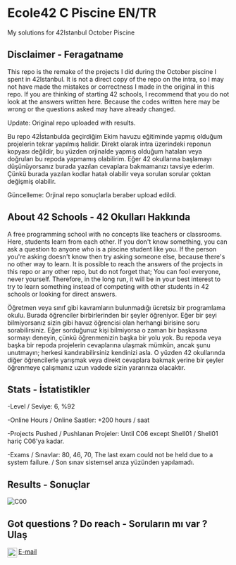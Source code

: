 # Ecole42 C Piscine EN/TR

My solutions for 42Istanbul October Piscine

## Disclaimer - Feragatname

This repo is the remake of the projects I did during the October piscine I spent in 42Istanbul. It is not a direct copy of the repo on the intra, so I may not have made the mistakes or correctness I made in the original in this repo. If you are thinking of starting 42 schools, I recommend that you do not look at the answers written here. Because the codes written here may be wrong or the questions asked may have already changed.

Update: Original repo uploaded with results.

Bu repo 42İstanbulda geçirdiğim Ekim havuzu eğitiminde yapmış olduğum projelerin tekrar yapılmış halidir. Direkt olarak intra üzerindeki reponun kopyası değildir, bu yüzden orjinalde yapmış olduğum hataları veya doğruları bu repoda yapmamış olabilirim. Eğer 42 okullarına başlamayı düşünüyorsanız burada yazılan cevaplara bakmamanızı tavsiye ederim. Çünkü burada yazılan kodlar hatalı olabilir veya sorulan sorular çoktan değişmiş olabilir.

Güncelleme: Orjinal repo sonuçlarla beraber upload edildi.

## About 42 Schools - 42 Okulları Hakkında

A free programming school with no concepts like teachers or classrooms. Here, students learn from each other. If you don't know something, you can ask a question to anyone who is a piscine student like you. If the person you're asking doesn't know then try asking someone else, because there's no other way to learn.
It is possible to reach the answers of the projects in this repo or any other repo, but do not forget that; You can fool everyone, never yourself. Therefore, in the long run, it will be in your best interest to try to learn something instead of competing with other students in 42 schools or looking for direct answers.

Öğretmen veya sınıf gibi kavramların bulunmadığı ücretsiz bir programlama okulu. Burada öğrenciler birbirlerinden bir şeyler öğreniyor. Eğer bir şeyi bilmiyorsanız sizin gibi havuz öğrencisi olan herhangi birisine soru sorabilirsiniz. Eğer sorduğunuz kişi bilmiyorsa o zaman bir başkasına sormayı deneyin, çünkü öğrenmenizin başka bir yolu yok.
Bu repoda veya başka bir repoda projelerin cevaplarına ulaşmak mümkün, ancak şunu unutmayın; herkesi kandırabilirsiniz kendinizi asla. O yüzden 42 okullarında diğer öğrencilerle yarışmak veya direkt cevaplara bakmak yerine bir şeyler öğrenmeye çalışmanız uzun vadede sizin yararınıza olacaktır.

## Stats - İstatistikler

-Level / Seviye: 6, %92

-Online Hours / Online Saatler: +200 hours / saat

-Projects Pushed / Pushlanan Projeler: Until C06 except Shell01 / Shell01 hariç C06'ya kadar.

-Exams / Sınavlar: 80, 46, 70, The last exam could not be held due to a system failure. / Son sınav sistemsel arıza yüzünden yapılamadı.

## Results - Sonuçlar

![C00](https://github.com/karakuscem/Ecole42-CPiscine.git/blob/main/C00.jpg?raw=true)

## Got questions ? Do reach - Soruların mı var ? Ulaş

[E-mail](mailto:karakuscemenes@gmail.com)
<a href="https://www.instagram.com/unwantedblack/">
<img align="left" alt="Cem's Instagram" width="22px" src="https://raw.githubusercontent.com/hussainweb/hussainweb/main/icons/instagram.png" />
</a>
